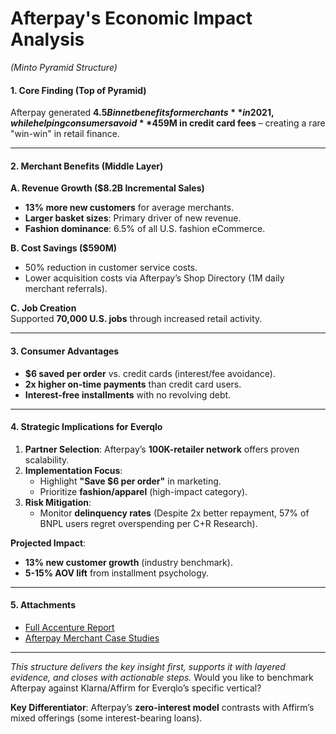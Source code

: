 # **Afterpay's Economic Impact Analysis**  
*(Minto Pyramid Structure)*  

#### **1. Core Finding (Top of Pyramid)**  
Afterpay generated **$4.5B in net benefits for merchants** in 2021, while helping consumers avoid **$459M in credit card fees** – creating a rare "win-win" in retail finance.  

---

#### **2. Merchant Benefits (Middle Layer)**  
**A. Revenue Growth ($8.2B Incremental Sales)**  
- **13% more new customers** for average merchants.  
- **Larger basket sizes**: Primary driver of new revenue.  
- **Fashion dominance**: 6.5% of all U.S. fashion eCommerce.  

**B. Cost Savings ($590M)**  
- 50% reduction in customer service costs.  
- Lower acquisition costs via Afterpay’s Shop Directory (1M daily merchant referrals).  

**C. Job Creation**  
Supported **70,000 U.S. jobs** through increased retail activity.  

---

#### **3. Consumer Advantages**  
- **$6 saved per order** vs. credit cards (interest/fee avoidance).  
- **2x higher on-time payments** than credit card users.  
- **Interest-free installments** with no revolving debt.  

---

#### **4. Strategic Implications for Everqlo**  
1. **Partner Selection**: Afterpay’s **100K-retailer network** offers proven scalability.  
2. **Implementation Focus**:  
   - Highlight **"Save $6 per order"** in marketing.  
   - Prioritize **fashion/apparel** (high-impact category).  
3. **Risk Mitigation**:  
   - Monitor **delinquency rates** (Despite 2x better repayment, 57% of BNPL users regret overspending per C+R Research).  

**Projected Impact**:  
- **13% new customer growth** (industry benchmark).  
- **5-15% AOV lift** from installment psychology.  

---

#### **5. Attachments**  
- [Full Accenture Report](https://www.accenture.com)  
- [Afterpay Merchant Case Studies](https://www.afterpay.com)  

---  
*This structure delivers the key insight first, supports it with layered evidence, and closes with actionable steps.* Would you like to benchmark Afterpay against Klarna/Affirm for Everqlo’s specific vertical?  

**Key Differentiator**: Afterpay’s **zero-interest model** contrasts with Affirm’s mixed offerings (some interest-bearing loans).
